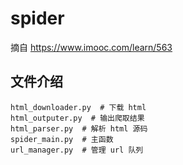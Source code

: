 # spider
摘自  https://www.imooc.com/learn/563

## 文件介绍

```
html_downloader.py  # 下载 html
html_outputer.py  # 输出爬取结果
html_parser.py  # 解析 html 源码
spider_main.py  # 主函数
url_manager.py  # 管理 url 队列
```

